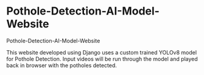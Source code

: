 # Pothole-Detection-AI-Model-Website
Pothole-Detection-AI-Model-Website

This website developed using Django uses a custom trained YOLOv8 model for Pothole Detection. 
Input videos will be run through the model and played back in browser with the potholes detected.
